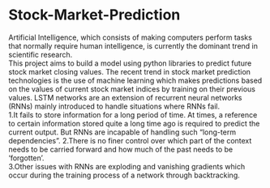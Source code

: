 # Stock-Market-Prediction
Artificial Intelligence, which consists of making computers perform tasks that normally require human 
intelligence, is currently the dominant trend in scientific research.  
This project aims to build a model using python libraries to predict future stock market closing values. 
The recent trend in stock market prediction technologies is the use of machine learning which makes 
predictions based on the values of current stock market indices by training on their previous values. 
LSTM networks are an extension of recurrent neural networks (RNNs) mainly introduced to handle 
situations where RNNs fail.  
1.It fails to store information for a long period of time. At times, a reference to certain information 
stored quite a long time ago is required to predict the current output. But RNNs are incapable of 
handling such “long-term dependencies”. 
2.There is no finer control over which part of the context needs to be carried forward and how much of 
the past needs to be ‘forgotten’.  
3.Other issues with RNNs are exploding and vanishing gradients which occur during the training 
process of a network through backtracking. 
